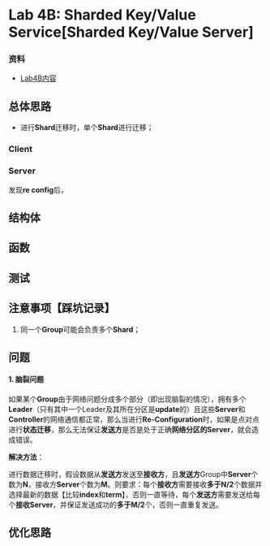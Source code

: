 # Lab 4B: Sharded Key/Value Service[Sharded Key/Value Server]

### 资料

* [Lab4B内容](https://pdos.csail.mit.edu/6.824/labs/lab-shard.html)

## 总体思路

* 进行**Shard**迁移时，单个**Shard**进行迁移；

### Client

### Server

发现**re config**后，

## 结构体

## 函数

## 测试

## 注意事项【踩坑记录】

1. 同一个**Group**可能会负责多个**Shard**；

## 问题

#### 1. 脑裂问题

如果某个**Group**由于网络问题分成多个部分（即出现脑裂的情况），拥有多个**Leader**（只有其中一个Leader及其所在分区是**update**的）且这些**Server**和**Controller**的网络通信都正常，那么当进行**Re-Configuration**时，如果是点对点进行**状态迁移**，那么无法保证**发送方**是否是处于正确**网络分区的Server**，就会造成错误。

**解决方法**：

进行数据迁移时，假设数据从**发送方**发送至**接收方**，且**发送方**Group中**Server**个数为**N**，接收方**Server**个数为**M**。则要求：每个**接收方**需要接收**多于N/2**个数据并选择最新的数据【比较**index**和**term**】，否则一直等待，每个**发送方**需要发送给每个**接收Server**，并保证发送成功的**多于M/2**个，否则一直重复发送。



## 优化思路

